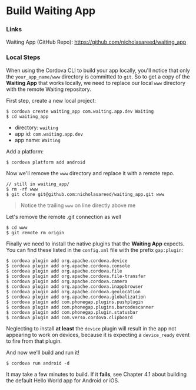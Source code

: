 # Build Waiting App


### Links

Waiting App (GitHub Repo):  https://github.com/nicholasareed/waiting_app

### Local Steps

When using the Cordova CLI to build your app locally, you'll notice that only the `your_app_name/www` directory is committed to `git`. So to get a copy of the __Waiting App__ that works locally, we need to replace our local `www` directory with the remote Waiting repository.

First step, create a new local project:

    $ cordova create waiting_app com.waiting.app.dev Waiting
    $ cd waiting_app

- directory: `waiting`
- app id: `com.waiting.app.dev`
- app name: `Waiting`

Add a platform:

    $ cordova platform add android

Now we'll remove the `www` directory and replace it with a remote repo.

    // still in waiting_app/
    $ rm -rf www
    $ git clone git@github.com:nicholasareed/waiting_app.git www

> Notice the trailing `www` on line directly above me

Let's remove the remote .git connection as well

    $ cd www
    $ git remote rm origin

Finally we need to install the native plugins that the __Waiting App__ expects. You can find these listed in the `config.xml` file with the prefix `gap:plugin`:

    $ cordova plugin add org.apache.cordova.device
    $ cordova plugin add org.apache.cordova.console
    $ cordova plugin add org.apache.cordova.file
    $ cordova plugin add org.apache.cordova.file-transfer
    $ cordova plugin add org.apache.cordova.camera
    $ cordova plugin add org.apache.cordova.inappbrowser
    $ cordova plugin add org.apache.cordova.geolocation
    $ cordova plugin add org.apache.cordova.globalization
    $ cordova plugin add com.phonegap.plugins.pushplugin
    $ cordova plugin add com.phonegap.plugins.barcodescanner
    $ cordova plugin add com.phonegap.plugin.statusbar
    $ cordova plugin add com.verso.cordova.clipboard

Neglecting to install __at least__ the `device` plugin will result in the app not appearing to work on devices, because it is expecting a `device_ready` event to fire from that plugin.

And now we'll build and run it!

    $ cordova run android -d

It may take a few minutes to build. If it __fails__, see Chapter 4.1 about building the default Hello World app for Android or iOS.


